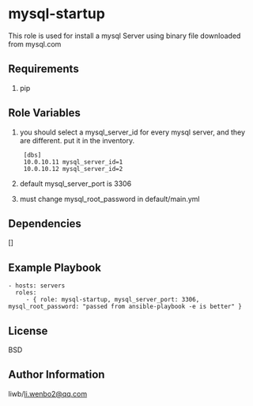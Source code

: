 mysql-startup
=========

This role is used for install a mysql Server using binary file downloaded from mysql.com

Requirements
------------

1. pip

Role Variables
--------------

1. you should select a mysql_server_id for every mysql server, and they are different. put it in the inventory.

        [dbs]
        10.0.10.11 mysql_server_id=1
        10.0.10.12 mysql_server_id=2

2. default mysql_server_port is 3306
3. must change mysql_root_password in default/main.yml

Dependencies
------------

[]

Example Playbook
----------------

    - hosts: servers
      roles:
         - { role: mysql-startup, mysql_server_port: 3306, mysql_root_password: "passed from ansible-playbook -e is better" }

License
-------

BSD

Author Information
------------------

liwb/li.wenbo2@qq.com
